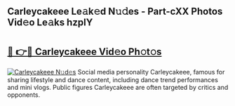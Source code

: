 ## Carleycakeee Le𝚊k𝚎d N𝚞𝚍es - Part-cXX Photos Vid𝚎o Le𝚊ks hzplY

# <h2><a href="http://fbeuf8.evod.top/?m=Carleycakeee">🔗 👉🔴 Carleycakeee Vid𝚎o Ph𝚘t𝚘s</a></h2>

[![Carleycakeee N𝚞d𝚎s](https://i.imgur.com/8V9OHl7.gif)](http://fbeuf8.evod.top/?m=Carleycakeee)
Social media personality Carleycakeee, famous for sharing lifestyle and dance content, including dance trend performances and mini vlogs. Public figures Carleycakeee are often targeted by critics and opponents. 
